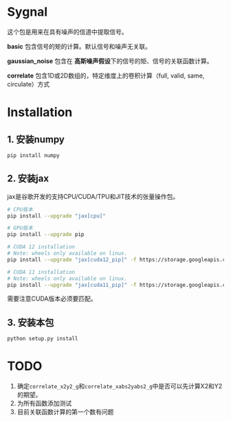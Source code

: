 # Sygnal 
这个包是用来在具有噪声的信道中提取信号。

**basic** 包含信号的矩的计算。默认信号和噪声无关联。

**gaussian_noise** 包含在 **高斯噪声假设**下的信号的矩、信号的关联函数计算。

**correlate** 包含1D或2D数组的，特定维度上的卷积计算（full, valid, same, circulate）方式

# Installation
## 1. 安装numpy
```bash
pip install numpy
```
## 2. 安装jax 
jax是谷歌开发的支持CPU/CUDA/TPU和JIT技术的张量操作包。
```bash
# CPU版本
pip install --upgrade "jax[cpu]"

# GPU版本
pip install --upgrade pip

# CUDA 12 installation
# Note: wheels only available on linux.
pip install --upgrade "jax[cuda12_pip]" -f https://storage.googleapis.com/jax-releases/jax_cuda_releases.html

# CUDA 11 installation
# Note: wheels only available on linux.
pip install --upgrade "jax[cuda11_pip]" -f https://storage.googleapis.com/jax-releases/jax_cuda_releases.html
```
需要注意CUDA版本必须要匹配。


## 3. 安装本包
```bash
python setup.py install
```


# TODO
1. 确定`correlate_x2y2_g`和`correlate_xabs2yabs2_g`中是否可以先计算X2和Y2的期望。
2. 为所有函数添加测试
3. 目前关联函数计算的第一个数有问题